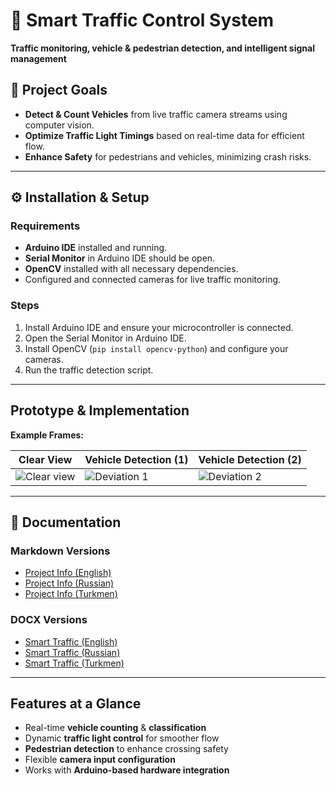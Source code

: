 # 🚦 Smart Traffic Control System

**Traffic monitoring, vehicle & pedestrian detection, and intelligent signal management**

## 📌 Project Goals

* **Detect & Count Vehicles** from live traffic camera streams using computer vision.
* **Optimize Traffic Light Timings** based on real-time data for efficient flow.
* **Enhance Safety** for pedestrians and vehicles, minimizing crash risks.

---

## ⚙️ Installation & Setup

### Requirements

* **Arduino IDE** installed and running.
* **Serial Monitor** in Arduino IDE should be open.
* **OpenCV** installed with all necessary dependencies.
* Configured and connected cameras for live traffic monitoring.

### Steps

1. Install Arduino IDE and ensure your microcontroller is connected.
2. Open the Serial Monitor in Arduino IDE.
3. Install OpenCV (`pip install opencv-python`) and configure your cameras.
4. Run the traffic detection script.

---

## Prototype & Implementation

**Example Frames:**

| Clear View                      | Vehicle Detection (1)                 | Vehicle Detection (2)                 |
| ------------------------------- | ------------------------------------- | ------------------------------------- |
| ![Clear view](images/clear.jpg) | ![Deviation 1](images/deviation1.jpg) | ![Deviation 2](images/deviation2.jpg) |

---

## 📄 Documentation

### Markdown Versions

* [Project Info (English)](documentation/project-info_enUS.md)
* [Project Info (Russian)](documentation/project-info_ruRU.md)
* [Project Info (Turkmen)](documentation/project-info_tkTM.md)

### DOCX Versions

* [Smart Traffic (English)](documentation/SmartTraffic_enUS.docx)
* [Smart Traffic (Russian)](documentation/SmartTraffic_ruRU.docx)
* [Smart Traffic (Turkmen)](documentation/SmartTraffic_tkTM.docx)

---

## Features at a Glance

* Real-time **vehicle counting** & **classification**
* Dynamic **traffic light control** for smoother flow
* **Pedestrian detection** to enhance crossing safety
* Flexible **camera input configuration**
* Works with **Arduino-based hardware integration**
